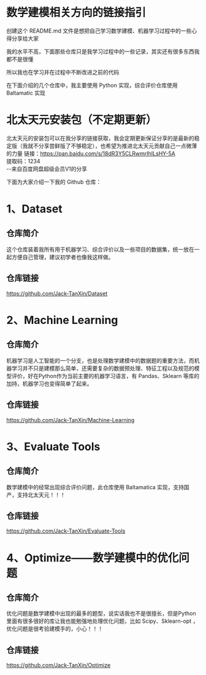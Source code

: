 # 数学建模相关方向的链接指引


创建这个 README.md 文件是想把自己学习数学建模、机器学习过程中的一些心得分享给大家

我的水平不高，下面那些仓库只是我学习过程中的一些记录，其实还有很多东西我都不是很懂

所以我也在学习并在过程中不断改进之前的代码

在下面介绍的几个仓库中，我主要使用 Python 实现，综合评价仓库使用 Baltamatic 实现

# 北太天元安装包（不定期更新）
北太天元的安装包可以在我分享的链接获取，我会定期更新保证分享的是最新的稳定版（我就不分享尝鲜版了不够稳定），也希望为推进北太天元贡献自己一点微薄的力量
链接：https://pan.baidu.com/s/18dR3Y5CLRwmrIhILsHY-5A  
提取码：1234   
--来自百度网盘超级会员V1的分享

下面为大家介绍一下我的 Github 仓库：

# 1、Dataset

## 仓库简介
这个仓库装着我所有用于机器学习、综合评价以及一些项目的数据集，统一放在一起方便自己管理，建议初学者也像我这样做。

## 仓库链接
https://github.com/Jack-TanXin/Dataset

# 2、Machine Learning

## 仓库简介
机器学习是人工智能的一个分支，也是处理数学建模中的数据题的重要方法，而机器学习并不只是建模那么简单，还需要复杂的数据预处理、特征工程以及规范的模型评价，好在Python作为当前主要的机器学习语言，有 Pandas、Sklearn 等库的加持，机器学习也变得简单了起来。

## 仓库链接
https://github.com/Jack-TanXin/Machine-Learning

# 3、Evaluate Tools

## 仓库简介
数学建模中的经常出现综合评价问题，此仓库使用 Baltamatica 实现，支持国产，支持北太天元！！！

## 仓库链接
https://github.com/Jack-TanXin/Evaluate-Tools

# 4、Optimize——数学建模中的优化问题

## 仓库简介
优化问题是数学建模中出现的最多的题型，说实话我也不是很擅长，但是Python里面有很多很好的库让我也能勉强地处理优化问题，比如 Scipy、Sklearn-opt ，优化问题是很考验建模手的，小心！！！

## 仓库链接
https://github.com/Jack-TanXin/Optimize
